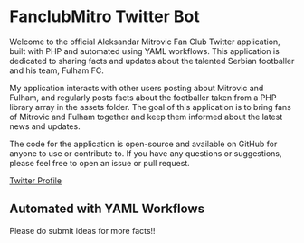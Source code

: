 # FanclubMitro Twitter Bot

Welcome to the official Aleksandar Mitrovic Fan Club Twitter application, built with PHP and automated using YAML workflows. This application is dedicated to sharing facts and updates about the talented Serbian footballer and his team, Fulham FC.

My application interacts with other users posting about Mitrovic and Fulham, and regularly posts facts about the footballer taken from a PHP library array in the assets folder. The goal of this application is to bring fans of Mitrovic and Fulham together and keep them informed about the latest news and updates.

The code for the application is open-source and available on GitHub for anyone to use or contribute to. If you have any questions or suggestions, please feel free to open an issue or pull request.

[Twitter Profile](https://twitter.com/FanclubMitro)

## Automated with YAML Workflows

Please do submit ideas for more facts!!

